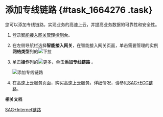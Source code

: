 # 添加专线链路 {#task_1664276 .task}

您可以添加专线链路，实现业务的高速上云，并提高业务数据的可靠性和安全性。

1.  登录[智能接入网关管理控制台](https://smartag.console.aliyun.com)。
2.  在左侧导航栏选择**智能接入网关**，在智能接入网关页面，单击需要管理的实例**网络类型**列的![下拉](http://static-aliyun-doc.oss-cn-hangzhou.aliyuncs.com/assets/img/817218/156871041350982_zh-CN.png)
3.  单击**操作**列的![更多](http://static-aliyun-doc.oss-cn-hangzhou.aliyuncs.com/assets/img/817045/156871041450940_zh-CN.png)，单击**添加专线链路** 。 

    ![添加专线链路](http://static-aliyun-doc.oss-cn-hangzhou.aliyuncs.com/assets/img/1319196/156871041455239_zh-CN.png)

4.  在高速上云服务页面，购买高速上云服务。详细情况，请参见[SAG+ECC链路](../../../../intl.zh-CN/购买指南/购买智能接入网关/SAG+ECC链路.md#)。

**相关文档**  


[SAG+Internet链路](../../../../intl.zh-CN/购买指南/购买智能接入网关/SAG+Internet链路.md#)


